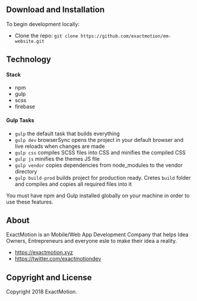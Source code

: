 ## Download and Installation

To begin development locally:
* Clone the repo: `git clone https://github.com/exactmotion/em-website.git`


## Technology

#### Stack
- npm
- gulp
- scss
- firebase

#### Gulp Tasks

- `gulp` the default task that builds everything
- `gulp dev` browserSync opens the project in your default browser and live reloads when changes are made
- `gulp css` compiles SCSS files into CSS and minifies the compiled CSS
- `gulp js` minifies the themes JS file
- `gulp vendor` copies dependencies from node_modules to the vendor directory
- `gulp build-prod` builds project for production ready. Cretes `build` folder and compiles and copies all required files into it

You must have npm and Gulp installed globally on your machine in order to use these features.

## About

ExactMotion is an Mobile/Web App Development Company that helps Idea Owners, Entrepreneurs and everyone esle to make their idea a reality.

* https://exactmotion.xyz
* https://twitter.com/exactmotiondev

## Copyright and License

Copyright 2018 ExactMotion.
